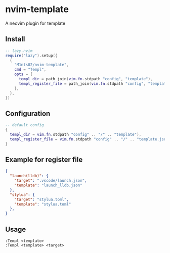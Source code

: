 # nvim-template

A neovim plugin for template

## Install

```lua
-- lazy.nvim
require("lazy").setup({
  {
    "M1nts02/nvim-template",
    cmd = "Templ",
    opts = {
      templ_dir = path_join(vim.fn.stdpath "config", "template"),
      templ_register_file = path_join(vim.fn.stdpath "config", "template.json"),
    },
  },
})
```

## Configuration

```lua
-- default config
{
  templ_dir = vim.fn.stdpath "config" .. "/" .. "template"),
  templ_register_file = vim.fn.stdpath "config" .. "/" .. "template.json"),
}
```

## Example for register file

```json
{
  "launch(lldb)": {
    "target": ".vscode/launch.json",
    "template": "launch_lldb.json"
  },
  "stylua": {
    "target": "stylua.toml",
    "template": "stylua.toml"
  },
}
```

## Usage

```vim
:Templ <template>
:Templ <template> <target>
```

